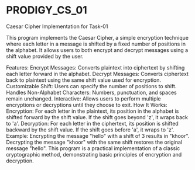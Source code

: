# PRODIGY_CS_01
Caesar Cipher Implementation for Task-01

This program implements the Caesar Cipher, a simple encryption technique where each letter in a message is shifted by a fixed number of positions in the alphabet. It allows users to both encrypt and decrypt messages using a shift value provided by the user.

Features:
Encrypt Messages: Converts plaintext into ciphertext by shifting each letter forward in the alphabet.
Decrypt Messages: Converts ciphertext back to plaintext using the same shift value used for encryption.
Customizable Shift: Users can specify the number of positions to shift.
Handles Non-Alphabet Characters: Numbers, punctuation, and spaces remain unchanged.
Interactive: Allows users to perform multiple encryptions or decryptions until they choose to exit.
How It Works:
Encryption: For each letter in the plaintext, its position in the alphabet is shifted forward by the shift value. If the shift goes beyond 'z', it wraps back to 'a'.
Decryption: For each letter in the ciphertext, its position is shifted backward by the shift value. If the shift goes before 'a', it wraps to 'z'.
Example:
Encrypting the message "hello" with a shift of 3 results in "khoor".
Decrypting the message "khoor" with the same shift restores the original message "hello".
This program is a practical implementation of a classic cryptographic method, demonstrating basic principles of encryption and decryption.
